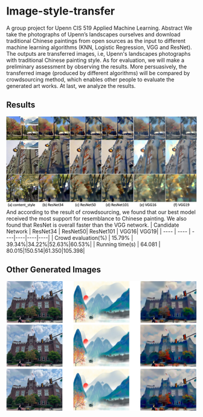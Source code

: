 # Image-style-transfer
A group project for Upenn CIS 519 Applied Machine Learning.
Abstract
We take the photographs of Upenn’s landscapes ourselves and download traditional Chinese paintings from open sources as the input to different machine learning algorithms (KNN, Logistic Regression, VGG and ResNet). The outputs are transferred images, i.e, Upenn's landscapes photographs with traditional Chinese painting style. As for evaluation, we will make a preliminary assessment by observing the results. More persuasively, the transferred image (produced by different algorithms) will be compared by crowdsourcing method, which enables other people to evaluate the generated art works. At last, we analyze the results.
## Results
![](https://github.com/Yuxuan-Li295/Image-style-transfer/blob/main/compare.jpg)
And according to the result of crowdsourcing, we found that our best model received the most support for resemblance to Chinese painting. We also found that ResNet is overall faster than the VGG network.
|  Candidate Network | ResNet34  | ResNet50| ResNet101	 | VGG16| VGG19| 
|  ----  | ----  | ----|----|----|----|
| Crowd evaluation(%)  | 15.79%	| 39.34%|34.22%|52.63%|60.53%|
| Running time(s) | 64.081 | 80.015|150.514|61.350|105.398|
## Other Generated Images
![](https://github.com/Yuxuan-Li295/Image-style-transfer/blob/main/2%20(3).png)
